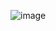 ![image](https://github.com/Rahul-chaurasiya/Leetcode-Practice-Problem/assets/77222540/7eeb229e-a66b-487d-9946-01dede8ce279)
